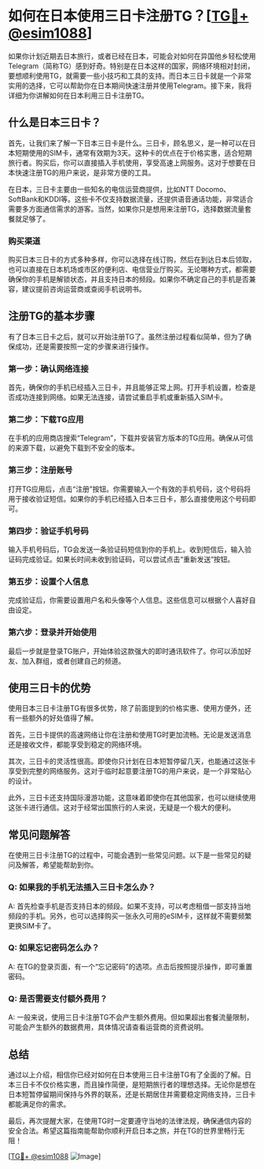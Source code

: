 # 如何在日本使用三日卡注册TG？[[TG💪+ @esim1088](https://t.me/s/esim1088)]

如果你计划近期去日本旅行，或者已经在日本，可能会对如何在异国他乡轻松使用Telegram（简称TG）感到好奇。特别是在日本这样的国家，网络环境相对封闭，要想顺利使用TG，就需要一些小技巧和工具的支持。而日本三日卡就是一个非常实用的选择，它可以帮助你在日本期间快速注册并使用Telegram。接下来，我将详细为你讲解如何在日本利用三日卡注册TG。

## 什么是日本三日卡？

首先，让我们来了解一下日本三日卡是什么。三日卡，顾名思义，是一种可以在日本短期使用的SIM卡，通常有效期为3天。这种卡的优点在于价格实惠，适合短期旅行者。购买后，你可以直接插入手机使用，享受高速上网服务。这对于想要在日本快速注册TG的用户来说，是非常方便的工具。

在日本，三日卡主要由一些知名的电信运营商提供，比如NTT Docomo、SoftBank和KDDI等。这些卡不仅支持数据流量，还提供语音通话功能，非常适合需要多方面通信需求的游客。当然，如果你只是想用来注册TG，选择数据流量套餐就足够了。

### 购买渠道

购买日本三日卡的方式多种多样，你可以选择在线订购，然后在到达日本后领取，也可以直接在日本机场或市区的便利店、电信营业厅购买。无论哪种方式，都需要确保你的手机是解锁状态，并且支持日本的频段。如果你不确定自己的手机是否兼容，建议提前咨询运营商或查阅手机说明书。

## 注册TG的基本步骤

有了日本三日卡之后，就可以开始注册TG了。虽然注册过程看似简单，但为了确保成功，还是需要按照一定的步骤来进行操作。

### 第一步：确认网络连接

首先，确保你的手机已经插入三日卡，并且能够正常上网。打开手机设置，检查是否成功连接到网络。如果无法连接，请尝试重启手机或重新插入SIM卡。

### 第二步：下载TG应用

在手机的应用商店搜索“Telegram”，下载并安装官方版本的TG应用。确保从可信的来源下载，以避免下载到不安全的版本。

### 第三步：注册账号

打开TG应用后，点击“注册”按钮。你需要输入一个有效的手机号码，这个号码将用于接收验证短信。如果你的手机已经插入日本三日卡，那么直接使用这个号码即可。

### 第四步：验证手机号码

输入手机号码后，TG会发送一条验证码短信到你的手机上。收到短信后，输入验证码完成验证。如果长时间未收到验证码，可以尝试点击“重新发送”按钮。

### 第五步：设置个人信息

完成验证后，你需要设置用户名和头像等个人信息。这些信息可以根据个人喜好自由设定。

### 第六步：登录并开始使用

最后一步就是登录TG账户，开始体验这款强大的即时通讯软件了。你可以添加好友、加入群组，或者创建自己的频道。

## 使用三日卡的优势

使用日本三日卡注册TG有很多优势，除了前面提到的价格实惠、使用方便外，还有一些额外的好处值得了解。

首先，三日卡提供的高速网络让你在注册和使用TG时更加流畅。无论是发送消息还是接收文件，都能享受到稳定的网络环境。

其次，三日卡的灵活性很高。即使你只计划在日本短暂停留几天，也能通过这张卡享受到完整的网络服务。这对于临时起意要注册TG的用户来说，是一个非常贴心的设计。

此外，三日卡还支持国际漫游功能，这意味着即使你在其他国家，也可以继续使用这张卡进行通信。这对于经常出国旅行的人来说，无疑是一个极大的便利。

## 常见问题解答

在使用三日卡注册TG的过程中，可能会遇到一些常见问题。以下是一些常见的疑问及解答，希望能帮助到你。

### Q: 如果我的手机无法插入三日卡怎么办？

A: 首先检查手机是否支持日本的频段。如果不支持，可以考虑租借一部支持当地频段的手机。另外，也可以选择购买一张永久可用的eSIM卡，这样就不需要频繁更换SIM卡了。

### Q: 如果忘记密码怎么办？

A: 在TG的登录页面，有一个“忘记密码”的选项。点击后按照提示操作，即可重置密码。

### Q: 是否需要支付额外费用？

A: 一般来说，使用三日卡注册TG不会产生额外费用。但如果超出套餐流量限制，可能会产生额外的数据费用，具体情况请查看运营商的资费说明。

## 总结

通过以上介绍，相信你已经对如何在日本使用三日卡注册TG有了全面的了解。日本三日卡不仅价格实惠，而且操作简便，是短期旅行者的理想选择。无论你是想在日本短暂停留期间保持与外界的联系，还是长期居住并需要稳定网络支持，三日卡都能满足你的需求。

最后，再次提醒大家，在使用TG时一定要遵守当地的法律法规，确保通信内容的安全合法。希望这篇指南能帮助你顺利开启日本之旅，并在TG的世界里畅行无阻！

[[TG💪+ @esim1088](https://t.me/s/esim1088) ![Image](https://i.postimg.cc/4NQfJmqS/Snipaste-2025-05-13-00-14-12.png)]